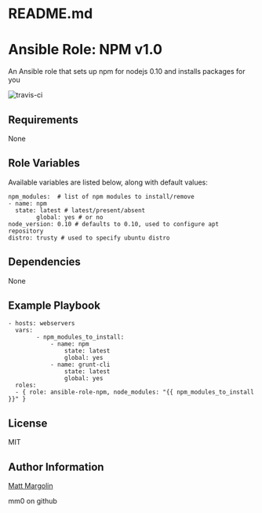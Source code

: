 # README.md

# Ansible Role: NPM v1.0

An Ansible role that sets up npm for nodejs 0.10 and installs packages for you

![travis-ci](https://travis-ci.org/mm0/ansible-role-npm.svg?branch=master)

## Requirements

None 

## Role Variables

Available variables are listed below, along with default values:

    npm_modules:  # list of npm modules to install/remove
    - name: npm
      state: latest # latest/present/absent
			global: yes # or no
    node_version: 0.10 # defaults to 0.10, used to configure apt repository
    distro: trusty # used to specify ubuntu distro

## Dependencies

None 

## Example Playbook

    - hosts: webservers
      vars:
			- npm_modules_to_install:
				- name: npm
					state: latest
					global: yes
				- name: grunt-cli
					state: latest
					global: yes
      roles:
      - { role: ansible-role-npm, node_modules: "{{ npm_modules_to_install }}" }

## License

MIT

Author Information
------------------

[Matt Margolin](mailto:matt.margolin@gmail.com)

mm0 on github
